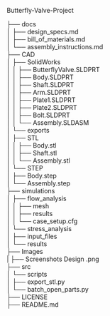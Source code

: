 Butterfly-Valve-Project

├── docs <br>
│   ├── design_specs.md <br>
│   ├── bill_of_materials.md <br>
│   └── assembly_instructions.md <br>
├── CAD <br>
│   ├── SolidWorks <br>
│   │   ├── ButterflyValve.SLDPRT <br>
│   │   ├── Body.SLDPRT <br>
│   │   ├── Shaft.SLDPRT <br>
│   │   ├── Arm.SLDPRT <br>
│   │   ├── Plate1.SLDPRT <br>
│   │   ├── Plate2.SLDPRT <br>
│   │   ├── Bolt.SLDPRT <br>
│   │   └── Assembly.SLDASM <br>
│   └── exports <br>
│       ├── STL <br>
│       │   ├── Body.stl <br>
│       │   ├── Shaft.stl <br>
│       │   └── Assembly.stl <br>
│       └── STEP <br>
│           ├── Body.step <br>
│           └── Assembly.step <br>
├── simulations <br>
│   ├── flow_analysis <br>
│   │   ├── mesh <br>
│   │   ├── results <br>
│   │   └── case_setup.cfg <br>
│   └── stress_analysis <br>
│       ├── input_files <br>
│       └── results <br>
├── Images <br>
|        ├── Screenshots Design .png <br>
├── src <br>
│   └── scripts <br>
│       ├── export_stl.py <br>
│       └── batch_open_parts.py <br>
├── LICENSE <br>
├── README.md <br>

